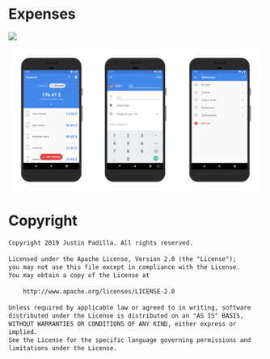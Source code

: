 # Expenses


<img src="https://cdn.rawgit.com/steverichey/google-play-badge-svg/master/img/en_get.svg" width="30%">
</a>

![Screens](Resources/Screens.png)

# Copyright

    Copyright 2019 Justin Padilla. All rights reserved.

    Licensed under the Apache License, Version 2.0 (the "License");
    you may not use this file except in compliance with the License.
    You may obtain a copy of the License at

        http://www.apache.org/licenses/LICENSE-2.0

    Unless required by applicable law or agreed to in writing, software
    distributed under the License is distributed on an "AS IS" BASIS,
    WITHOUT WARRANTIES OR CONDITIONS OF ANY KIND, either express or implied.
    See the License for the specific language governing permissions and
    limitations under the License.
